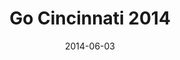 ---
layout: media
category: media
title: "Go Cincinnati 2014"
date: 2014-06-03
description: "Go Cincinnati 2014"
video: "https://s3.amazonaws.com/crossroadsvideomessages/gocincinnatirecap2014.mp4"
video-poster: "https://www.crossroads.net/uploadedfiles/gocincinnati2014_still.jpg"
---